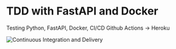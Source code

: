 # TDD with FastAPI and Docker

Testing Python, FastAPI, Docker, CI/CD Github Actions -> Heroku

![Continuous Integration and Delivery](https://github.com/craigcode/fastapi-tdd-docker/workflows/Continuous%20Integration%20and%20Delivery/badge.svg?branch=main)